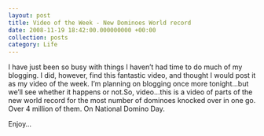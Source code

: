 ```yaml
---
layout: post
title: Video of the Week - New Dominoes World record
date: 2008-11-19 18:42:00.000000000 +00:00
collection: posts
category: Life
---
```


<div>I have just been so busy with things I haven’t had time to do much of my blogging. I did, however, find this fantastic video, and thought I would post it as my video of the week. I’m planning on blogging once more tonight…but we’ll see whether it happens or not.So, video…this is a video of parts of the new world record for the most number of dominoes knocked over in one go. Over 4 million of them. On National Domino Day.

Enjoy…

<div class="youtube-video"></div></div>
